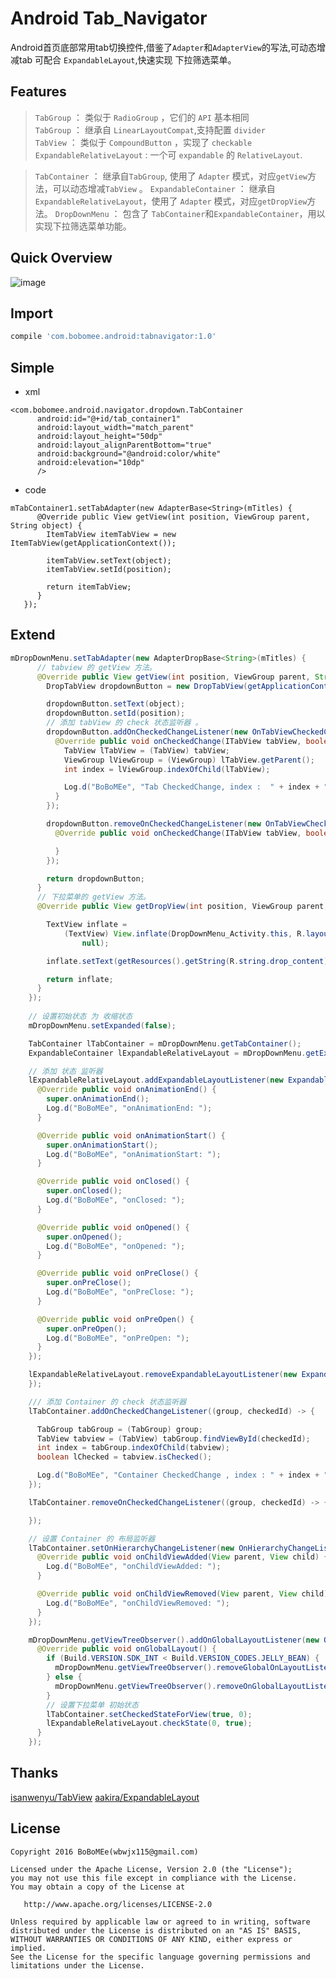 # Android Tab_Navigator

Android首页底部常用tab切换控件,借鉴了`Adapter`和`AdapterView`的写法,可动态增减tab
可配合 `ExpandableLayout`,快速实现 下拉筛选菜单。

## Features

> `TabGroup` ： 类似于 `RadioGroup` ，它们的  `API` 基本相同 <br>
> `TabGroup` ： 继承自 `LinearLayoutCompat`,支持配置 `divider` <br>
> `TabView`  ： 类似于 `CompoundButton` ，实现了 `checkable` <br>
> `ExpandableRelativeLayout` : 一个可 `expandable` 的 `RelativeLayout`.

> `TabContainer` ： 继承自`TabGroup`, 使用了 `Adapter` 模式，对应`getView`方法，可以动态增减`TabView` 。
> `ExpandableContainer` ：  继承自 `ExpandableRelativeLayout`，使用了 `Adapter` 模式，对应`getDropView`方法。
> `DropDownMenu` ： 包含了 `TabContainer`和`ExpandableContainer`，用以实现下拉筛选菜单功能。


## Quick Overview

![image](gif/demo.gif)


## Import

```groovy
compile 'com.bobomee.android:tabnavigator:1.0'
```

## Simple
- xml

```
<com.bobomee.android.navigator.dropdown.TabContainer
      android:id="@+id/tab_container1"
      android:layout_width="match_parent"
      android:layout_height="50dp"
      android:layout_alignParentBottom="true"
      android:background="@android:color/white"
      android:elevation="10dp"
      />
```

- code

```
mTabContainer1.setTabAdapter(new AdapterBase<String>(mTitles) {
      @Override public View getView(int position, ViewGroup parent, String object) {
        ItemTabView itemTabView = new ItemTabView(getApplicationContext());

        itemTabView.setText(object);
        itemTabView.setId(position);

        return itemTabView;
      }
   });    
```

## Extend


```java
mDropDownMenu.setTabAdapter(new AdapterDropBase<String>(mTitles) {
      // tabview 的 getView 方法。
      @Override public View getView(int position, ViewGroup parent, String object) {
        DropTabView dropdownButton = new DropTabView(getApplicationContext());

        dropdownButton.setText(object);
        dropdownButton.setId(position);
        // 添加 tabView 的 check 状态监听器 。
        dropdownButton.addOnCheckedChangeListener(new OnTabViewCheckedChangeListener() {
          @Override public void onCheckedChange(ITabView tabView, boolean isChecked) {
            TabView lTabView = (TabView) tabView;
            ViewGroup lViewGroup = (ViewGroup) lTabView.getParent();
            int index = lViewGroup.indexOfChild(lTabView);

            Log.d("BoBoMEe", "Tab CheckedChange, index :  " + index + " ,isChecked : " + isChecked);
          }
        });

        dropdownButton.removeOnCheckedChangeListener(new OnTabViewCheckedChangeListener() {
          @Override public void onCheckedChange(ITabView tabView, boolean isChecked) {

          }
        });

        return dropdownButton;
      }
      // 下拉菜单的 getView 方法。
      @Override public View getDropView(int position, ViewGroup parent, String object) {

        TextView inflate =
            (TextView) View.inflate(DropDownMenu_Activity.this, R.layout.drop_down_text_layout,
                null);

        inflate.setText(getResources().getString(R.string.drop_content) +"\n"+ String.valueOf(position));

        return inflate;
      }
    });
    
    // 设置初始状态 为 收缩状态
    mDropDownMenu.setExpanded(false);

    TabContainer lTabContainer = mDropDownMenu.getTabContainer();
    ExpandableContainer lExpandableRelativeLayout = mDropDownMenu.getExpandableRelativeLayout();

    // 添加 状态 监听器
    lExpandableRelativeLayout.addExpandableLayoutListener(new ExpandableLayoutListenerAdapter() {
      @Override public void onAnimationEnd() {
        super.onAnimationEnd();
        Log.d("BoBoMEe", "onAnimationEnd: ");
      }

      @Override public void onAnimationStart() {
        super.onAnimationStart();
        Log.d("BoBoMEe", "onAnimationStart: ");
      }

      @Override public void onClosed() {
        super.onClosed();
        Log.d("BoBoMEe", "onClosed: ");
      }

      @Override public void onOpened() {
        super.onOpened();
        Log.d("BoBoMEe", "onOpened: ");
      }

      @Override public void onPreClose() {
        super.onPreClose();
        Log.d("BoBoMEe", "onPreClose: ");
      }

      @Override public void onPreOpen() {
        super.onPreOpen();
        Log.d("BoBoMEe", "onPreOpen: ");
      }
    });

    lExpandableRelativeLayout.removeExpandableLayoutListener(new ExpandableLayoutListenerAdapter() {
    });

    /// 添加 Container 的 check 状态监听器
    lTabContainer.addOnCheckedChangeListener((group, checkedId) -> {

      TabGroup tabGroup = (TabGroup) group;
      TabView tabview = (TabView) tabGroup.findViewById(checkedId);
      int index = tabGroup.indexOfChild(tabview);
      boolean lChecked = tabview.isChecked();

      Log.d("BoBoMEe", "Container CheckedChange , index : " + index + " , lChecked : " + lChecked);
    });

    lTabContainer.removeOnCheckedChangeListener((group, checkedId) -> {

    });

    // 设置 Container 的 布局监听器
    lTabContainer.setOnHierarchyChangeListener(new OnHierarchyChangeListener() {
      @Override public void onChildViewAdded(View parent, View child) {
        Log.d("BoBoMEe", "onChildViewAdded: ");
      }

      @Override public void onChildViewRemoved(View parent, View child) {
        Log.d("BoBoMEe", "onChildViewRemoved: ");
      }
    });

    mDropDownMenu.getViewTreeObserver().addOnGlobalLayoutListener(new OnGlobalLayoutListener() {
      @Override public void onGlobalLayout() {
        if (Build.VERSION.SDK_INT < Build.VERSION_CODES.JELLY_BEAN) {
          mDropDownMenu.getViewTreeObserver().removeGlobalOnLayoutListener(this);
        } else {
          mDropDownMenu.getViewTreeObserver().removeOnGlobalLayoutListener(this);
        }
        // 设置下拉菜单 初始状态
        lTabContainer.setCheckedStateForView(true, 0);
        lExpandableRelativeLayout.checkState(0, true);
      }
    });
```


## Thanks

[isanwenyu/TabView](https://github.com/isanwenyu/TabView)
[aakira/ExpandableLayout](https://github.com/aakira/ExpandableLayout)

 
## License

    Copyright 2016 BoBoMEe(wbwjx115@gmail.com)

    Licensed under the Apache License, Version 2.0 (the "License");
    you may not use this file except in compliance with the License.
    You may obtain a copy of the License at

       http://www.apache.org/licenses/LICENSE-2.0

    Unless required by applicable law or agreed to in writing, software
    distributed under the License is distributed on an "AS IS" BASIS,
    WITHOUT WARRANTIES OR CONDITIONS OF ANY KIND, either express or implied.
    See the License for the specific language governing permissions and
    limitations under the License.
